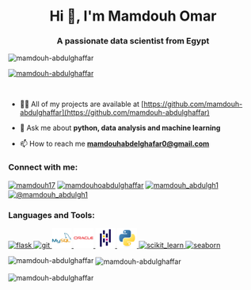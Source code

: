 <h1 align="center">Hi 👋, I'm Mamdouh Omar</h1>
<h3 align="center">A passionate data scientist from Egypt</h3>

<p align="left"> <img src="https://komarev.com/ghpvc/?username=mamdouh-abdulghaffar&label=Profile%20views&color=0e75b6&style=flat" alt="mamdouh-abdulghaffar" /> </p>

<p align="left"> <a href="https://github.com/ryo-ma/github-profile-trophy"><img src="https://github-profile-trophy.vercel.app/?username=mamdouh-abdulghaffar" alt="mamdouh-abdulghaffar" /></a> </p>

<p align="left"> <a href="https://twitter.com/" target="blank"><img src="https://img.shields.io/twitter/follow/?logo=twitter&style=for-the-badge" alt="" /></a> </p>

- 👨‍💻 All of my projects are available at [https://github.com/mamdouh-abdulghaffar](https://github.com/mamdouh-abdulghaffar)

- 💬 Ask me about **python, data analysis and machine learning**

- 📫 How to reach me **mamdouhabdelghafar0@gmail.com**

<h3 align="left">Connect with me:</h3>
<p align="left">
<a href="https://linkedin.com/in/mamdouh17" target="blank"><img align="center" src="https://raw.githubusercontent.com/rahuldkjain/github-profile-readme-generator/master/src/images/icons/Social/linked-in-alt.svg" alt="mamdouh17" height="30" width="40" /></a>
<a href="https://kaggle.com/mamdouhoabdulghaffar" target="blank"><img align="center" src="https://raw.githubusercontent.com/rahuldkjain/github-profile-readme-generator/master/src/images/icons/Social/kaggle.svg" alt="mamdouhoabdulghaffar" height="30" width="40" /></a>
<a href="https://www.hackerrank.com/mamdouh_abdulgh1" target="blank"><img align="center" src="https://raw.githubusercontent.com/rahuldkjain/github-profile-readme-generator/master/src/images/icons/Social/hackerrank.svg" alt="mamdouh_abdulgh1" height="30" width="40" /></a>
<a href="https://www.hackerearth.com/@mamdouh_abdulgh1" target="blank"><img align="center" src="https://raw.githubusercontent.com/rahuldkjain/github-profile-readme-generator/master/src/images/icons/Social/hackerearth.svg" alt="@mamdouh_abdulgh1" height="30" width="40" /></a>
</p>

<h3 align="left">Languages and Tools:</h3>
<p align="left"> <a href="https://flask.palletsprojects.com/" target="_blank" rel="noreferrer"> <img src="https://www.vectorlogo.zone/logos/pocoo_flask/pocoo_flask-icon.svg" alt="flask" width="40" height="40"/> </a> <a href="https://git-scm.com/" target="_blank" rel="noreferrer"> <img src="https://www.vectorlogo.zone/logos/git-scm/git-scm-icon.svg" alt="git" width="40" height="40"/> </a> <a href="https://www.mysql.com/" target="_blank" rel="noreferrer"> <img src="https://raw.githubusercontent.com/devicons/devicon/master/icons/mysql/mysql-original-wordmark.svg" alt="mysql" width="40" height="40"/> </a> <a href="https://www.oracle.com/" target="_blank" rel="noreferrer"> <img src="https://raw.githubusercontent.com/devicons/devicon/master/icons/oracle/oracle-original.svg" alt="oracle" width="40" height="40"/> </a> <a href="https://pandas.pydata.org/" target="_blank" rel="noreferrer"> <img src="https://raw.githubusercontent.com/devicons/devicon/2ae2a900d2f041da66e950e4d48052658d850630/icons/pandas/pandas-original.svg" alt="pandas" width="40" height="40"/> </a> <a href="https://www.python.org" target="_blank" rel="noreferrer"> <img src="https://raw.githubusercontent.com/devicons/devicon/master/icons/python/python-original.svg" alt="python" width="40" height="40"/> </a> <a href="https://scikit-learn.org/" target="_blank" rel="noreferrer"> <img src="https://upload.wikimedia.org/wikipedia/commons/0/05/Scikit_learn_logo_small.svg" alt="scikit_learn" width="40" height="40"/> </a> <a href="https://seaborn.pydata.org/" target="_blank" rel="noreferrer"> <img src="https://seaborn.pydata.org/_images/logo-mark-lightbg.svg" alt="seaborn" width="40" height="40"/> </a> </p>

<p><img align="left" src="https://github-readme-stats.vercel.app/api/top-langs?username=mamdouh-abdulghaffar&show_icons=true&locale=en&layout=compact" alt="mamdouh-abdulghaffar" /></p>

<p>&nbsp;<img align="center" src="https://github-readme-stats.vercel.app/api?username=mamdouh-abdulghaffar&show_icons=true&locale=en" alt="mamdouh-abdulghaffar" /></p>

<p><img align="center" src="https://github-readme-streak-stats.herokuapp.com/?user=mamdouh-abdulghaffar&" alt="mamdouh-abdulghaffar" /></p>
